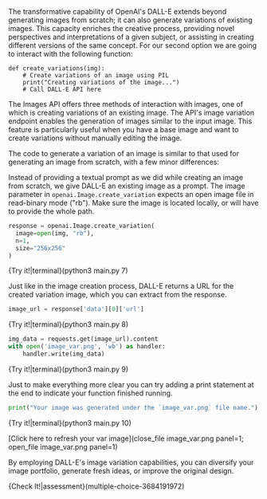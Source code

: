 The transformative capability of OpenAI's DALL-E extends beyond generating images from scratch; it can also generate variations of existing images. This capacity enriches the creative process, providing novel perspectives and interpretations of a given subject, or assisting in creating different versions of the same concept. For our second option we are going to interact with the following function:

```python-hide-clipboard
def create_variations(img):
    # Create variations of an image using PIL
    print("Creating variations of the image...")
    # Call DALL-E API here
```
The Images API offers three methods of interaction with images, one of which is creating variations of an existing image. The API's image variation endpoint enables the generation of images similar to the input image. This feature is particularly useful when you have a base image and want to create variations without manually editing the image.

The code to generate a variation of an image is similar to that used for generating an image from scratch, with a few minor differences:


Instead of providing a textual prompt as we did while creating an image from scratch, we give DALL-E an existing image as a prompt. The image parameter in `openai.Image.create_variation` expects an open image file in read-binary mode ("rb"). Make sure the image is located locally, or will have to provide the whole path. 

```python
response = openai.Image.create_variation(
  image=open(img, "rb"),
  n=1,
  size="256x256"
)
```
{Try it!|terminal}(python3 main.py 7)

Just like in the image creation process, DALL-E returns a URL for the created variation image, which you can extract from the response.
```python
image_url = response['data'][0]['url']
```
{Try it!|terminal}(python3 main.py 8)

```python
img_data = requests.get(image_url).content
with open('image_var.png', 'wb') as handler:
    handler.write(img_data)
```
{Try it!|terminal}(python3 main.py 9)

Just to make everything more clear you can try adding a print statement at the end to indicate your function finished running.
```python
print("Your image was generated under the `image_var.png` file name.")
```
{Try it!|terminal}(python3 main.py 10)


[Click here to refresh your var image](close_file image_var.png panel=1; open_file image_var.png panel=1) 



By employing DALL-E's image variation capabilities, you can diversify your image portfolio, generate fresh ideas, or improve the original design.

{Check It!|assessment}(multiple-choice-3684191972)
